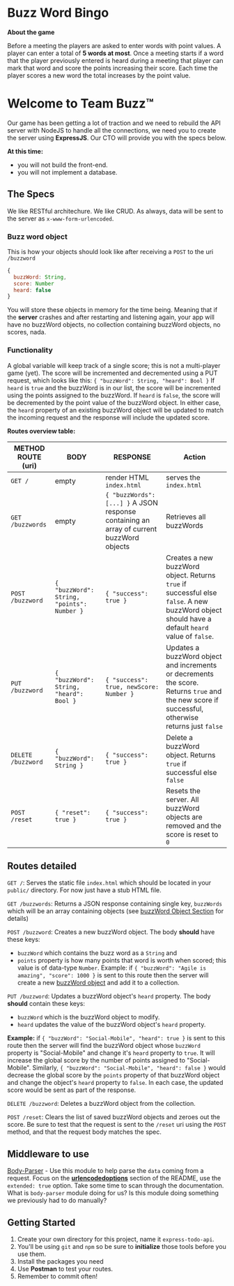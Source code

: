 # Buzz Word Bingo
**About the game**

Before a meeting the players are asked to enter words with point values. A player can enter a total of **5 words at most**. Once a meeting starts if a word that the player previously entered is heard during a meeting that player can mark that word and score the points increasing their score. Each time the player scores a new word the total increases by the point value.

# Welcome to Team Buzz™
Our game has been getting a lot of traction and we need to rebuild the API server with NodeJS
to handle all the connections, we need you to create the server using **ExpressJS**. Our CTO will provide you with
the specs below.

**At this time:**
- you will not build the front-end.
- you will not implement a database.

## The Specs
We like RESTful architechure. We like CRUD. As always, data will be sent to the server as `x-www-form-urlencoded`.

### Buzz word object
This is how your objects should look like after receiving a `POST` to the uri `/buzzword`

```javascript
{
  buzzWord: String,
  score: Number
  heard: false
}
```

You will store these objects in memory for the time being. Meaning that if the **server** crashes and after restarting and listening again, your app will have no buzzWord objects, no collection containing buzzWord objects, no scores, nada.

### Functionality
A global variable will keep track of a single score; this is not a multi-player game (yet). The score will be incremented and decremented using a PUT request, which looks like this: `{ "buzzWord": String, "heard": Bool }` If `heard` is `true` and the buzzWord is in our list, the score will be incremented using the points assigned to the buzzWord. If `heard` is `false`, the score will be decremented by the point value of the buzzWord object. In either case, the `heard` property of an existing buzzWord object will be updated to match the incoming request and the response will include the updated score.

**Routes overview table:**

| **METHOD** **ROUTE (uri)** | **BODY** | **RESPONSE** | **Action** |
|---|---|---|---|
| `GET /` | empty | render HTML `index.html` | serves the `index.html` |
| `GET /buzzwords` | empty | `{ "buzzWords": [...] }` A JSON response containing an array of current buzzWord objects | Retrieves all buzzWords |
| `POST /buzzword` | `{ "buzzWord": String, "points": Number }` | `{ "success": true }` | Creates a new buzzWord object. Returns `true` if successful else `false`. A new buzzWord object should have a default `heard` value of `false`.|
| `PUT /buzzword` | `{ "buzzWord": String, "heard": Bool }` |  `{ "success": true, newScore: Number }` | Updates a buzzWord object and increments or decrements the score. Returns `true` and the new score if successful, otherwise returns just `false` |
| `DELETE /buzzword` | `{ "buzzWord": String }` | `{ "success": true }` | Delete a buzzWord object. Returns `true` if successful else `false` |
| `POST /reset` | `{ "reset": true }` | `{ "success": true }` | Resets the server. All buzzWord objects are removed and the score is reset to `0` |

## Routes detailed
`GET /`: Serves the static file `index.html` which should be located in your `public/` directory. For now just have a stub HTML file.

`GET /buzzwords`: Returns a JSON response containing single key, `buzzWords` which will be an array containing objects (see [buzzWord Object Section](https://gist.github.com/sgnl/378bd9b54c566f0f22ef#buzz-word-object) for details)

`POST /buzzword`: Creates a new buzzWord object. The body **should** have these keys:
  - `buzzWord` which contains the buzz word as a `String` and
  - `points` property is how many points that word is worth when scored; this value is of data-type `Number`.
  Example:
  if `{ "buzzWord": "Agile is amazing", "score": 1000 }` is sent to this route then the server will create a new [buzzWord object](https://github.com/expressjs/body-parser#bodyparserurlencodedoptions) and add it to a collection.

`PUT /buzzword`:  Updates a buzzWord object's `heard` property. The body **should** contain these keys:
  - `buzzWord` which is the buzzWord object to modify.
  - `heard` updates the value of the buzzWord object's `heard` property.

  **Example:**
  if `{ "buzzWord": "Social-Mobile", "heard": true }` is sent to this route then the server will find the buzzWord object whose `buzzWord` property is "Social-Mobile" and change it's `heard` property to `true`. It will increase the global score by the number of points assigned to "Social-Mobile". Similarly, `{ "buzzWord": "Social-Mobile", "heard": false }` would decrease the global score by the `points` property of that buzzWord object and change the object's `heard` property to `false`. In each case, the updated score would be sent as part of the response.

`DELETE /buzzword`: Deletes a buzzWord object from the collection.

`POST /reset`: Clears the list of saved buzzWord objects and zeroes out the score. Be sure to test that the request is sent to the `/reset` uri using the `POST` method, and that the request body matches the spec.


## Middleware to use
[Body-Parser](https://github.com/expressjs/body-parser) - Use this module to help parse the `data` coming from a request. Focus on the **[urlencodedoptions](https://github.com/expressjs/body-parser#bodyparserurlencodedoptions)** section of the README, use the `extended: true` option. Take some time to scan through the documentation. What is `body-parser` module doing for us? Is this module doing something we previously had to do manually?

## Getting Started
1. Create your own directory for this project, name it `express-todo-api`.
1. You'll be using `git` and `npm` so be sure to **initialize** those tools before you use them.
1. Install the packages you need
1. Use **Postman** to test your routes.
1. Remember to commit often!
